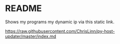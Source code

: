 # README

Shows my programs my dynamic ip via this static link.

https://raw.githubusercontent.com/ChrisLinn/py-host-updater/master/index.md
